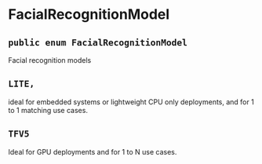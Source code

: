# FacialRecognitionModel

## `public enum FacialRecognitionModel`

Facial recognition models

## `LITE,`

ideal for embedded systems or lightweight CPU only deployments, and for 1 to 1 matching use cases.

## `TFV5`

Ideal for GPU deployments and for 1 to N use cases.
